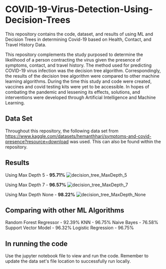 # COVID-19-Virus-Detection-Using-Decision-Trees

This repository contains the code, dataset, and results of using ML and Decision Trees in determining Covid-19 based on Health, Contact, and Travel History Data.

This repository complements the study purposed to determine the likelihood of a person contracting the virus given the presence of symptoms, contact, and travel history. The method used for predicting COVID-19 virus infection was the decision tree algorithm. Correspondingly, the results of the decision tree algorithm were compared to other machine learning algorithms. During the time this study and code were created, vaccines and covid testing kits were yet to be accessible. In hopes of combating the pandemic and lessening its effects, solutions, and interventions were developed through Artificial Intelligence and Machine Learning. 

## Data Set
Throughout this repository, the following data set from https://www.kaggle.com/datasets/hemanthhari/symptoms-and-covid-presence?resource=download was used. This can also be found within the repository.

## Results
Using Max Depth 5 - **95.71%**
![decision_tree_MaxDepth_5](https://user-images.githubusercontent.com/97860488/220988818-647ad7c2-0df2-4db7-8191-f06d6e231ea7.png)

Using Max Depth 7 - **96.57%**
![decision_tree_MaxDepth_7](https://user-images.githubusercontent.com/97860488/220988979-3fa0ee3a-031f-483f-88ee-0ab80818a574.png)

Using Max Depth None - **98.22%** 
![decision_tree_MaxDepth_None](https://user-images.githubusercontent.com/97860488/220989026-d15fac07-00e2-458d-94cd-7bc60c2a1454.png)

## Comparing with other ML Algorithms 

  Random Forest Regressor   - 92.39%
  KNN                       - 96.75%
  Naive Bayes               - 76.58% 
  Support Vector Model      - 96.32%
  Logistic Regression       - 96.75%

## In running the code
Use the jupyter notebook file to view and run the code. Remember to update the data set's file location to successfully run locally. 
